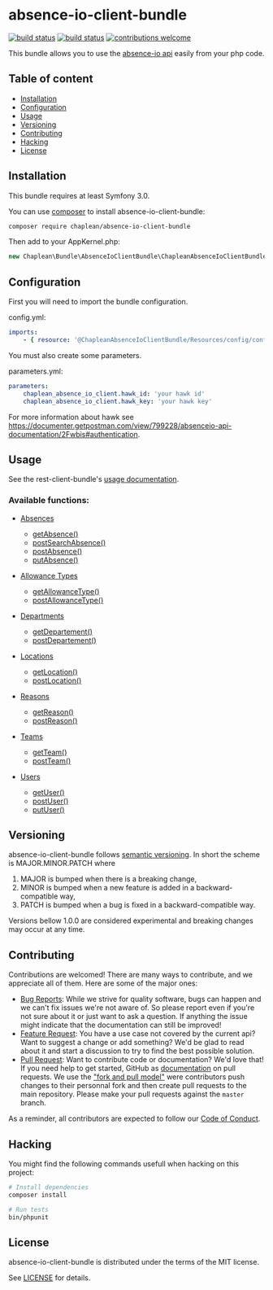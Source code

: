 # absence-io-client-bundle

[![build status](https://git.chaplean.coop/open-source/bundle/absence-io-client-bundle/badges/master/build.svg)](https://git.chaplean.coop/open-source/bundle/absence-io-client-bundle/commits/master)
[![build status](https://git.chaplean.coop/open-source/bundle/absence-io-client-bundle/badges/master/coverage.svg)](https://git.chaplean.coop/open-source/bundle/absence-io-client-bundle/commits/master)
[![contributions welcome](https://img.shields.io/badge/contributions-welcome-brightgreen.svg?style=flat)](https://github.com/chaplean/absence-io-client-bundle/issues)

This bundle allows you to use the [absence-io api](https://documenter.getpostman.com/view/799228/absenceio-api-documentation/2Fwbis) easily from your php code.

## Table of content

* [Installation](#Installation)
* [Configuration](#Configuration)
* [Usage](#Usage)
* [Versioning](#Versioning)
* [Contributing](#Contributing)
* [Hacking](#Hacking)
* [License](#License)

## Installation

This bundle requires at least Symfony 3.0.

You can use [composer](https://getcomposer.org) to install absence-io-client-bundle:
```bash
composer require chaplean/absence-io-client-bundle
```

Then add to your AppKernel.php:

```php
new Chaplean\Bundle\AbsenceIoClientBundle\ChapleanAbsenceIoClientBundle(),
```

## Configuration

First you will need to import the bundle configuration.

config.yml:
```yaml
imports:
    - { resource: '@ChapleanAbsenceIoClientBundle/Resources/config/config.yml' }
```

You must also create some parameters.

parameters.yml:
```yaml
parameters:
    chaplean_absence_io_client.hawk_id: 'your hawk id'
    chaplean_absence_io_client.hawk_key: 'your hawk key'
```

For more information about hawk see https://documenter.getpostman.com/view/799228/absenceio-api-documentation/2Fwbis#authentication.

## Usage

See the rest-client-bundle's [usage documentation](https://github.com/chaplean/rest-client-bundle#using-a-bundle-based-on-rest-client-bundle).

### Available functions:

* [Absences](https://documenter.getpostman.com/view/799228/absenceio-api-documentation/2Fwbis#12d2056f-21e8-20b0-e89b-5b5e0b8e0616)
    * [getAbsence()](https://documenter.getpostman.com/view/799228/absenceio-api-documentation/2Fwbis#191890ad-7f0d-3c2d-11d8-ed91e6193944)
    * [postSearchAbsence()](https://documenter.getpostman.com/view/799228/absenceio-api-documentation/2Fwbis#72b55ac7-c4bc-30dc-8cd8-6ac1e15f2639)
    * [postAbsence()](https://documenter.getpostman.com/view/799228/absenceio-api-documentation/2Fwbis#f7548ccc-b114-46f8-493c-dc86b659dbbc)
    * [putAbsence()](https://documenter.getpostman.com/view/799228/absenceio-api-documentation/2Fwbis#f6f7f6a0-4520-f550-6132-610076d58a91)

* [Allowance Types](https://documenter.getpostman.com/view/799228/absenceio-api-documentation/2Fwbis#7e86c7f2-ff48-acba-76ae-a401c957f9e3)
    * [getAllowanceType()](https://documenter.getpostman.com/view/799228/absenceio-api-documentation/2Fwbis#ae42d612-c1ae-52da-0804-3fe77ba1a6fe)
    * [postAllowanceType()](https://documenter.getpostman.com/view/799228/absenceio-api-documentation/2Fwbis#ddea0e36-bd15-1ed0-0b56-bd4c480d7cce)

* [Departments](https://documenter.getpostman.com/view/799228/absenceio-api-documentation/2Fwbis#4552e2f0-39de-52ec-58d4-76848393e2c9)
    * [getDepartement()](https://documenter.getpostman.com/view/799228/absenceio-api-documentation/2Fwbis#a9c45164-59e5-3daf-93f2-4c64f6cc52f0)
    * [postDepartement()](https://documenter.getpostman.com/view/799228/absenceio-api-documentation/2Fwbis#d596a243-9bc4-cb5f-dbc5-456c46437d09)

* [Locations](https://documenter.getpostman.com/view/799228/absenceio-api-documentation/2Fwbis#78cee65c-8f25-bee0-e985-502725a1f248)
    * [getLocation()](https://documenter.getpostman.com/view/799228/absenceio-api-documentation/2Fwbis#11905bb3-ce8d-80b4-656b-4b9097e35825)
    * [postLocation()](https://documenter.getpostman.com/view/799228/absenceio-api-documentation/2Fwbis#641bf728-23a1-538d-511f-5d1f69f15ba9)

* [Reasons](https://documenter.getpostman.com/view/799228/absenceio-api-documentation/2Fwbis#a9a86a1a-74f9-4891-b006-ffa804d80f18)
    * [getReason()](https://documenter.getpostman.com/view/799228/absenceio-api-documentation/2Fwbis#2829e308-b906-3b27-10f7-52827f34dfdd)
    * [postReason()](https://documenter.getpostman.com/view/799228/absenceio-api-documentation/2Fwbis#cd901260-489c-7437-aaff-65c14cb8e91e)

* [Teams](https://documenter.getpostman.com/view/799228/absenceio-api-documentation/2Fwbis#213ba0ba-11f2-f38c-693d-d1e5c250468b)
    * [getTeam()](https://documenter.getpostman.com/view/799228/absenceio-api-documentation/2Fwbis#08486bf6-c138-5808-7c1d-7ead5c8b1aee)
    * [postTeam()](https://documenter.getpostman.com/view/799228/absenceio-api-documentation/2Fwbis#ec24e740-47e6-3daa-5698-040f99ac9dfd)

* [Users](https://documenter.getpostman.com/view/799228/absenceio-api-documentation/2Fwbis#e5ed728e-a273-11da-b559-3c975acdfa84)
    * [getUser()](https://documenter.getpostman.com/view/799228/absenceio-api-documentation/2Fwbis#3e128ded-9395-246f-6057-6c9cc6534a35)
    * [postUser()](https://documenter.getpostman.com/view/799228/absenceio-api-documentation/2Fwbis#de1af2e7-9508-1492-d698-7079d93cf60a)
    * [putUser()](https://documenter.getpostman.com/view/799228/absenceio-api-documentation/2Fwbis#9bfdfa67-5391-d0ee-04e7-20b5c1b7a04d)

## Versioning

absence-io-client-bundle follows [semantic versioning](https://semver.org/). In short the scheme is MAJOR.MINOR.PATCH where
1. MAJOR is bumped when there is a breaking change,
2. MINOR is bumped when a new feature is added in a backward-compatible way,
3. PATCH is bumped when a bug is fixed in a backward-compatible way.

Versions bellow 1.0.0 are considered experimental and breaking changes may occur at any time.

## Contributing

Contributions are welcomed! There are many ways to contribute, and we appreciate all of them. Here are some of the major ones:

* [Bug Reports](https://github.com/chaplean/absence-io-client-bundle/issues): While we strive for quality software, bugs can happen and we can't fix issues we're not aware of. So please report even if you're not sure about it or just want to ask a question. If anything the issue might indicate that the documentation can still be improved!
* [Feature Request](https://github.com/chaplean/absence-io-client-bundle/issues): You have a use case not covered by the current api? Want to suggest a change or add something? We'd be glad to read about it and start a discussion to try to find the best possible solution.
* [Pull Request](https://github.com/chaplean/absence-io-client-bundle/pulls): Want to contribute code or documentation? We'd love that! If you need help to get started, GitHub as [documentation](https://help.github.com/articles/about-pull-requests/) on pull requests. We use the ["fork and pull model"](https://help.github.com/articles/about-collaborative-development-models/) were contributors push changes to their personnal fork and then create pull requests to the main repository. Please make your pull requests against the `master` branch.

As a reminder, all contributors are expected to follow our [Code of Conduct](CODE_OF_CONDUCT.md).

## Hacking

You might find the following commands usefull when hacking on this project:

```bash
# Install dependencies
composer install

# Run tests
bin/phpunit
```

## License

absence-io-client-bundle is distributed under the terms of the MIT license.

See [LICENSE](LICENSE.md) for details.
